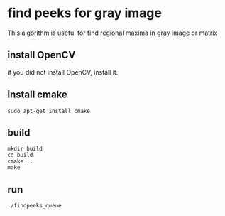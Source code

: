# find peeks for gray image
This algorithm is useful for find regional maxima in gray image or matrix



##  install OpenCV 
if you did not install OpenCV, install it. 

## install cmake
```
sudo apt-get install cmake
```

## build
```
mkdir build
cd build
cmake ..
make
```

## run
```
./findpeeks_queue
```
